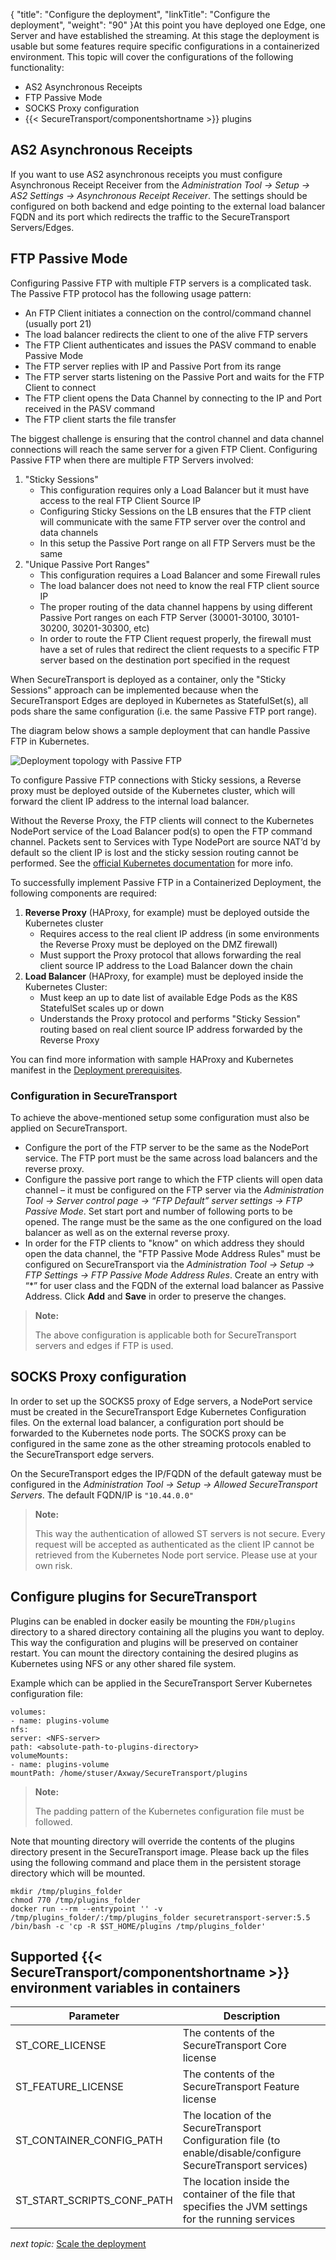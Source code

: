 {
    "title": "Configure the deployment",
    "linkTitle": "Configure the deployment",
    "weight": "90"
}At this point you have deployed one Edge, one Server and have established the streaming. At this stage the deployment is usable but some features require specific configurations in a containerized environment. This topic will cover the configurations of the following functionality:

-   AS2 Asynchronous Receipts
-   FTP Passive Mode
-   SOCKS Proxy configuration
-   {{< SecureTransport/componentshortname >}} plugins

## AS2 Asynchronous Receipts

If you want to use AS2 asynchronous receipts you must configure Asynchronous Receipt Receiver from the *Administration Tool -> Setup -> AS2 Settings -> Asynchronous Receipt Receiver*. The settings should be configured on both backend and edge pointing to the external load balancer FQDN and its port which redirects the traffic to the SecureTransport Servers/Edges.

<span id="ftpPassive"></span>

## FTP Passive Mode

Configuring Passive FTP with multiple FTP servers is a complicated task. The Passive FTP protocol has the following usage pattern:

-   An FTP Client initiates a connection on the control/command channel (usually port 21)
-   The load balancer redirects the client to one of the alive FTP servers
-   The FTP Client authenticates and issues the PASV command to enable Passive Mode
-   The FTP server replies with IP and Passive Port from its range
-   The FTP server starts listening on the Passive Port and waits for the FTP Client to connect
-   The FTP client opens the Data Channel by connecting to the IP and Port received in the PASV command
-   The FTP client starts the file transfer

The biggest challenge is ensuring that the control channel and data channel connections will reach the same server for a given FTP Client. Configuring Passive FTP when there are multiple FTP Servers involved:

1.  "Sticky Sessions"  
    -   This configuration requires only a Load Balancer but it must have access to the real FTP Client Source IP
    -   Configuring Sticky Sessions on the LB ensures that the FTP client will communicate with the same FTP server over the control and data channels
    -   In this setup the Passive Port range on all FTP Servers must be the same
2.  "Unique Passive Port Ranges"  
    -   This configuration requires a Load Balancer and some Firewall rules
    -   The load balancer does not need to know the real FTP client source IP
    -   The proper routing of the data channel happens by using different Passive Port ranges on each FTP Server (30001-30100, 30101-30200, 30201-30300, etc)
    -   In order to route the FTP Client request properly, the firewall must have a set of rules that redirect the client requests to a specific FTP server based on the destination port specified in the request

When SecureTransport is deployed as a container, only the "Sticky Sessions" approach can be implemented because when the SecureTransport Edges are deployed in Kubernetes as StatefulSet(s), all pods share the same configuration (i.e. the same Passive FTP port range).

The diagram below shows a sample deployment that can handle Passive FTP in Kubernetes.

<img src="/Images/SecureTransport/deployment-topology-passiveFTP.png" class="maxWidth" alt="Deployment topology with Passive FTP" />

To configure Passive FTP connections with Sticky sessions, a Reverse proxy must be deployed outside of the Kubernetes cluster, which will forward the client IP address to the internal load balancer.

Without the Reverse Proxy, the FTP clients will connect to the Kubernetes NodePort service of the Load Balancer pod(s) to open the FTP command channel. Packets sent to Services with Type NodePort are source NAT’d by default so the client IP is lost and the sticky session routing cannot be performed. See the [official Kubernetes documentation](https://kubernetes.io/docs/tutorials/services/source-ip/ "Kubernetes documentation: Source IP") for more info.

To successfully implement Passive FTP in a Containerized Deployment, the following components are required:

1.  **Reverse Proxy** (HAProxy, for example) must be deployed outside the Kubernetes cluster
    -   Requires access to the real client IP address (in some environments the Reverse Proxy must be deployed on the DMZ firewall)
    -   Must support the Proxy protocol that allows forwarding the real client source IP address to the Load Balancer down the chain
2.  **Load Balancer** (HAProxy, for example) must be deployed inside the Kubernetes Cluster:
    -   Must keep an up to date list of available Edge Pods as the K8S StatefulSet scales up or down
    -   Understands the Proxy protocol and performs "Sticky Session" routing based on real client source IP address forwarded by the Reverse Proxy

You can find more information with sample HAProxy and Kubernetes manifest in the <a href="../deployment-prerequisites" class="MCXref xref">Deployment prerequisites</a>.

### Configuration in SecureTransport

To achieve the above-mentioned setup some configuration must also be applied on SecureTransport.

-   Configure the port of the FTP server to be the same as the NodePort service. The FTP port must be the same across load balancers and the reverse proxy.
-   Configure the passive port range to which the FTP clients will open data channel – it must be configured on the FTP server via the *Administration Tool -> Server control page -> “FTP Default” server settings -> FTP Passive Mode*. Set start port and number of following ports to be opened. The range must be the same as the one configured on the load balancer as well as on the external reverse proxy.
-   In order for the FTP clients to "know" on which address they should open the data channel, the "FTP Passive Mode Address Rules" must be configured on SecureTransport via the *Administration Tool -> Setup -> FTP Settings -> FTP Passive Mode Address Rules*. Create an entry with “\*” for user class and the FQDN of the external load balancer as Passive Address. Click **Add** and **Save** in order to preserve the changes.

> **Note:**
>
> The above configuration is applicable both for SecureTransport servers and edges if FTP is used.

## SOCKS Proxy configuration

In order to set up the SOCKS5 proxy of Edge servers, a NodePort service must be created in the SecureTransport Edge Kubernetes Configuration files. On the external load balancer, a configuration port should be forwarded to the Kubernetes node ports. The SOCKS proxy can be configured in the same zone as the other streaming protocols enabled to the SecureTransport edge servers.

On the SecureTransport edges the IP/FQDN of the default gateway must be configured in the *Administration Tool -> Setup -> Allowed SecureTransport Servers*. The default FQDN/IP is `"10.44.0.0"`

> **Note:**
>
> This way the authentication of allowed ST servers is not secure. Every request will be accepted as authenticated as the client IP cannot be retrieved from the Kubernetes Node port service. Please use at your own risk.

## Configure plugins for SecureTransport

Plugins can be enabled in docker easily be mounting the `FDH/plugins` directory to a shared directory containing all the plugins you want to deploy. This way the configuration and plugins will be preserved on container restart. You can mount the directory containing the desired plugins as Kubernetes using NFS or any other shared file system.

Example which can be applied in the SecureTransport Server Kubernetes configuration file:



    volumes:
    - name: plugins-volume
    nfs:
    server: <NFS-server>
    path: <absolute-path-to-plugins-directory>
    volumeMounts:
    - name: plugins-volume
    mountPath: /home/stuser/Axway/SecureTransport/plugins

> **Note:**
>
> The padding pattern of the Kubernetes configuration file must be followed.

Note that mounting directory will override the contents of the plugins directory present in the SecureTransport image. Please back up the files using the following command and place them in the persistent storage directory which will be mounted.



    mkdir /tmp/plugins_folder
    chmod 770 /tmp/plugins_folder
    docker run --rm --entrypoint '' -v /tmp/plugins_folder/:/tmp/plugins_folder securetransport-server:5.5 /bin/bash -c 'cp -R $ST_HOME/plugins /tmp/plugins_folder'

## Supported {{< SecureTransport/componentshortname  >}} environment variables in containers

<table>
   <thead>
      <tr>
<th class="HeadE-Column1-Header1">Parameter         </th>
<th class="HeadD-Column1-Header1">Description         </th>
      </tr>
   </thead>
   <tbody>
      <tr>
         <td><p>ST_CORE_LICENSE</p>         </td>
         <td>The contents of the SecureTransport Core license         </td>
      </tr>
      <tr>
         <td><p>ST_FEATURE_LICENSE</p>         </td>
         <td>The contents of the SecureTransport Feature license         </td>
      </tr>
      <tr>
         <td><p>ST_CONTAINER_CONFIG_PATH</p>         </td>
         <td>The location of the SecureTransport Configuration file (to enable/disable/configure SecureTransport services)         </td>
      </tr>
      <tr>
         <td><p>ST_START_SCRIPTS_CONF_PATH</p>         </td>
         <td>The location inside the container of the file that specifies the JVM settings for the running services         </td>
      </tr>
   </tbody>
</table>

*next topic:* <a href="../scale-deployment" class="MCXref xref">Scale the deployment</a>
